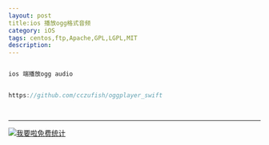 ```yaml
---
layout: post
title:ios 播放ogg格式音频
category: iOS
tags: centos,ftp,Apache,GPL,LGPL,MIT
description: 
---
```


```javascript

ios 端播放ogg audio


https://github.com/cczufish/oggplayer_swift




```



---


<script language="javascript" type="text/javascript" src="//js.users.51.la/19176892.js"></script>
<noscript><a href="//www.51.la/?19176892" target="_blank"><img alt="&#x6211;&#x8981;&#x5566;&#x514D;&#x8D39;&#x7EDF;&#x8BA1;" src="//img.users.51.la/19176892.asp" style="border:none" /></a></noscript>

